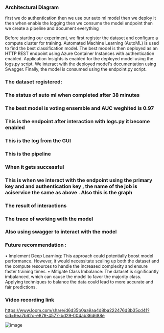 
### Architectural Diagram

first we do authentication then we use our auto ml model then we deploy it then when enable the logging then we consume the model endpoint then we create a pipeline and document everything


Before starting our experiment, we first register the dataset and configure a compute cluster for training. Automated Machine Learning (AutoML) is used to find the best classification model. The best model is then deployed as an HTTP REST endpoint using Azure Container Instances with authentication enabled. Application Insights is enabled for the deployed model using the logs.py script. We interact with the deployed model's documentation using Swagger. Finally, the model is consumed using the endpoint.py script.

### The dataset registered: 
 


### The status of auto ml when completed  after 38 minutes
 



### The best model is voting ensemble and AUC weghited is 0.97 

### This is the endpoint after interaction with logs.py it become enabled 
 


### This is the log from the GUI

 












### This is the pipeline 
 
### When it gets successful 
 
 ### This is when we interact with the endpoint using the primary key and and authentication key , the name of the job is aciservice the same as above . Also this is the graph












 



 







 





### The result of interactions 



 


### The trace of working with the model 



 
### Also using swagger to interact with the model 

 


### Future recommendation : 
•  Implement Deep Learning: This approach could potentially boost model performance. However, it would necessitate scaling up both the dataset and the compute resources to handle the increased complexity and ensure faster training times.
•  Mitigate Class Imbalance: The dataset is significantly imbalanced, which can cause the model to favor the majority class. Applying techniques to balance the data could lead to more accurate and fair predictions.


### Video recording link

https://www.loom.com/share/d6d35b0aa9aa4d8ba222476d3b35cd41?sid=9ea7b62c-e879-4577-bd29-004ab36d688e

![image](https://github.com/user-attachments/assets/d52b5504-6414-4b87-82ca-d3b5d5fdffee)
